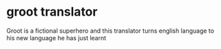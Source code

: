# groot translator
 Groot is a fictional superhero and this translator turns english language to his new language he has just learnt
